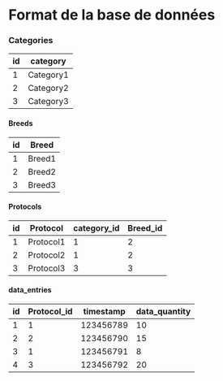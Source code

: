 # Format de la base de données

### Categories
| id | category  |
|----|-----------|
| 1  | Category1 |
| 2  | Category2 |
| 3  | Category3 |

#### Breeds
| id | Breed  |
|----|--------|
| 1  | Breed1 |
| 2  | Breed2 |
| 3  | Breed3 |

#### Protocols
| id | Protocol  | category_id | Breed_id |
|----|-----------|-------------|----------|
| 1  | Protocol1 | 1           | 2        |
| 2  | Protocol2 | 1           | 2        |
| 3  | Protocol3 | 3           | 3        |

#### data_entries
| id | Protocol_id | timestamp   | data_quantity |
|----|--------------|-------------|---------------|
| 1  | 1            | 123456789   | 10            |
| 2  | 2            | 123456790   | 15            |
| 3  | 1            | 123456791   | 8             |
| 4  | 3            | 123456792   | 20            |
